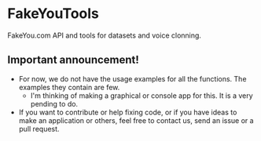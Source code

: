 # FakeYouTools
FakeYou.com API and tools for datasets and voice clonning.

## Important announcement!

* For now, we do not have the usage examples for all the functions. The examples they contain are few.
	* I'm thinking of making a graphical or console app for this. It is a very pending to do.
* If you want to contribute or help fixing code, or if you have ideas to make an application or others, feel free to contact us, send an issue or a pull request.
